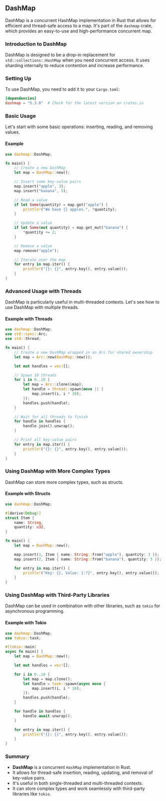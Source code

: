 ## DashMap 
DashMap is a concurrent HashMap implementation in Rust that allows for efficient and thread-safe access to a map. It's part of the `dashmap` crate, which provides an easy-to-use and high-performance concurrent map.

### Introduction to DashMap

DashMap is designed to be a drop-in replacement for `std::collections::HashMap` when you need concurrent access. It uses sharding internally to reduce contention and increase performance.

### Setting Up

To use DashMap, you need to add it to your `Cargo.toml`:

```toml
[dependencies]
dashmap = "5.3.8"  # Check for the latest version on crates.io
```

### Basic Usage

Let's start with some basic operations: inserting, reading, and removing values.

#### Example

```rust
use dashmap::DashMap;

fn main() {
    // Create a new DashMap
    let map = DashMap::new();

    // Insert some key-value pairs
    map.insert("apple", 3);
    map.insert("banana", 5);

    // Read a value
    if let Some(quantity) = map.get("apple") {
        println!("We have {} apples.", *quantity);
    }

    // Update a value
    if let Some(mut quantity) = map.get_mut("banana") {
        *quantity += 2;
    }

    // Remove a value
    map.remove("apple");

    // Iterate over the map
    for entry in map.iter() {
        println!("{}: {}", entry.key(), entry.value());
    }
}
```

### Advanced Usage with Threads

DashMap is particularly useful in multi-threaded contexts. Let's see how to use DashMap with multiple threads.

#### Example with Threads

```rust
use dashmap::DashMap;
use std::sync::Arc;
use std::thread;

fn main() {
    // Create a new DashMap wrapped in an Arc for shared ownership
    let map = Arc::new(DashMap::new());

    let mut handles = vec![];

    // Spawn 10 threads
    for i in 0..10 {
        let map = Arc::clone(&map);
        let handle = thread::spawn(move || {
            map.insert(i, i * 10);
        });
        handles.push(handle);
    }

    // Wait for all threads to finish
    for handle in handles {
        handle.join().unwrap();
    }

    // Print all key-value pairs
    for entry in map.iter() {
        println!("{}: {}", entry.key(), entry.value());
    }
}
```

### Using DashMap with More Complex Types

DashMap can store more complex types, such as structs.

#### Example with Structs

```rust
use dashmap::DashMap;

#[derive(Debug)]
struct Item {
    name: String,
    quantity: u32,
}

fn main() {
    let map = DashMap::new();

    map.insert(1, Item { name: String::from("apple"), quantity: 3 });
    map.insert(2, Item { name: String::from("banana"), quantity: 5 });

    for entry in map.iter() {
        println!("Key: {}, Value: {:?}", entry.key(), entry.value());
    }
}
```

### Using DashMap with Third-Party Libraries

DashMap can be used in combination with other libraries, such as `tokio` for asynchronous programming.

#### Example with Tokio

```rust
use dashmap::DashMap;
use tokio::task;

#[tokio::main]
async fn main() {
    let map = DashMap::new();

    let mut handles = vec![];

    for i in 0..10 {
        let map = map.clone();
        let handle = task::spawn(async move {
            map.insert(i, i * 10);
        });
        handles.push(handle);
    }

    for handle in handles {
        handle.await.unwrap();
    }

    for entry in map.iter() {
        println!("{}: {}", entry.key(), entry.value());
    }
}
```

### Summary

- **DashMap** is a concurrent `HashMap` implementation in Rust.
- It allows for thread-safe insertion, reading, updating, and removal of key-value pairs.
- It's useful in both single-threaded and multi-threaded contexts.
- It can store complex types and work seamlessly with third-party libraries like `tokio`.

